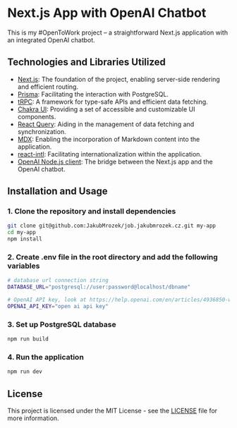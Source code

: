# Next.js App with OpenAI Chatbot

This is my #OpenToWork project – a straightforward Next.js application with an integrated OpenAI chatbot.

## Technologies and Libraries Utilized

- [Next.js](https://nextjs.org): The foundation of the project, enabling server-side rendering and efficient routing.
- [Prisma](https://prisma.io): Facilitating the interaction with PostgreSQL.
- [tRPC](https://trpc.io): A framework for type-safe APIs and efficient data fetching.
- [Chakra UI](https://chakra-ui.com): Providing a set of accessible and customizable UI components.
- [React Query](https://react-query.tanstack.com): Aiding in the management of data fetching and synchronization.
- [MDX](https://nextjs.org/docs/pages/building-your-application/configuring/mdx): Enabling the incorporation of Markdown content into the application.
- [react-intl](https://formatjs.io/docs/react-intl): Facilitating internationalization within the application.
- [OpenAI Node.js client](https://github.com/openai/openai-node): The bridge between the Next.js app and the OpenAI chatbot.

## Installation and Usage

### 1. Clone the repository and install dependencies

```bash
git clone git@github.com:JakubMrozek/job.jakubmrozek.cz.git my-app
cd my-app
npm install
```

### 2. Create .env file in the root directory and add the following variables

```bash
# database url connection string
DATABASE_URL="postgresql://user:password@localhost/dbname"

# OpenAI API key, look at https://help.openai.com/en/articles/4936850-where-do-i-find-my-secret-api-key
OPENAI_API_KEY="open ai api key"
```

### 3. Set up PostgreSQL database

```bash
npm run build
```

### 4. Run the application

```bash
npm run dev
```

##  License
This project is licensed under the MIT License - see the [LICENSE](LICENSE) file for more information.
